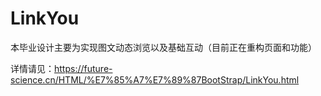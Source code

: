 # LinkYou

本毕业设计主要为实现图文动态浏览以及基础互动（目前正在重构页面和功能）

详情请见：https://future-science.cn/HTML/%E7%85%A7%E7%89%87BootStrap/LinkYou.html